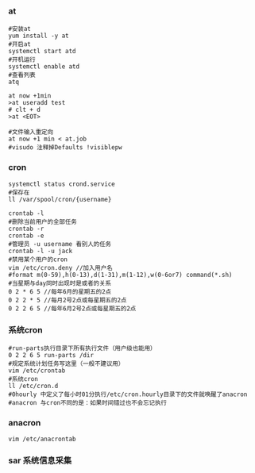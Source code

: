 ### at
    
    #安装at
    yum install -y at
    #开启at
    systemctl start atd
    #开机运行
    systemctl enable atd 
    #查看列表
    atq
    
    at now +1min
    >at useradd test
    # clt + d
    >at <EOT>
    
    #文件输入重定向
    at now +1 min < at.job
    #visudo 注释掉Defaults !visiblepw
    
 ### cron
    
    systemctl status crond.service
    #保存在
    ll /var/spool/cron/{username}
    
    crontab -l
    #删除当前用户的全部任务
    crontab -r
    crontab -e
    #管理员 -u username 看别人的任务
    crontab -l -u jack
    #禁用某个用户的cron
    vim /etc/cron.deny //加入用户名
    #format m(0-59),h(0-13),d(1-31),m(1-12),w(0-6or7) command(*.sh)
    #当星期与day同时出现时是或者的关系
    0 2 * 6 5 //每年6月的星期五的2点
    0 2 2 * 5 //每月2号2点或每星期五的2点
    0 2 2 6 5 //每年6月2号2点或每星期五的2点
    
 ### 系统cron
 
    #run-parts执行目录下所有执行文件（用户级也能用）
    0 2 2 6 5 run-parts /dir
    #规定系统计划任务写这里（一般不建议用）
    vim /etc/crontab
    #系统cron
    ll /etc/cron.d
    #0hourly 中定义了每小时01分执行/etc/cron.hourly目录下的文件就唤醒了anacron
    #anacron 与cron不同的是：如果时间错过也不会忘记执行
    
 ### anacron
 
    vim /etc/anacrontab
 
 ### sar 系统信息采集